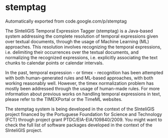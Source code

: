 # stemptag
Automatically exported from code.google.com/p/stemptag

The SInteliGIS Temporal Expression Tagger (stemptag) is a Java-based system addressing the complete resolution of temporal expressions given over textual documents, through the usage of Machine Learning (ML) approaches. This resolution involves recognizing the temporal expressions, i.e. delimiting their occurrences over the textual documents, and normalizing the recognized expressions, i.e. explicitly associating the text chunks to calendar points or calendar intervals.

In the past, temporal expression - or timex - recognition has been attempted with both human-generated rules and ML-based approaches, with both working reasonably well. However, the timex normalization problem has mostly been addressed through the usage of human-made rules. For more information about previous works on handling temporal expressions in text, please refer to the TIMEXPortal or the TimeML websites.

The stemptag system is being developed in the context of the SInteliGIS project financed by the Portuguese Foundation for Science and Technology (FCT) through project grant PTDC/EIA-EIA/109840/2009. You might want to check the full list of software packages developed in the context of the SInteliGIS project.
